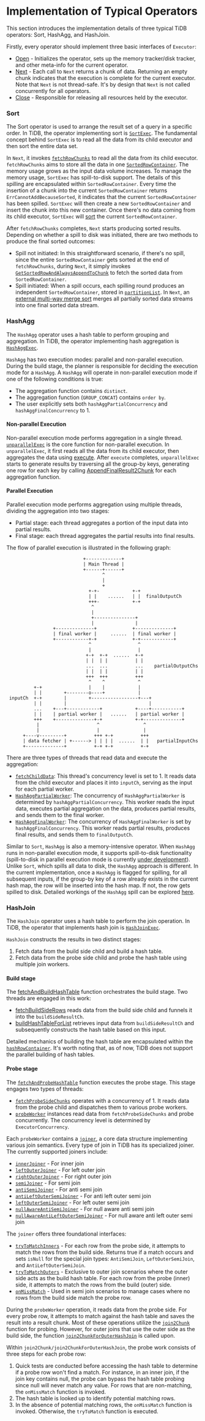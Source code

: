 # Implementation of Typical Operators

This section introduces the implementation details of three typical TiDB operators: Sort, HashAgg, and HashJoin.

Firstly, every operator should implement three basic interfaces of `Executor`:

- [Open](https://github.com/pingcap/tidb/blob/v7.4.0/executor/internal/exec/executor.go#L50) - Initializes the operator, sets up the memory tracker/disk tracker, and other meta-info for the current operator.
- [Next](https://github.com/pingcap/tidb/blob/v7.4.0/executor/internal/exec/executor.go#L51) - Each call to `Next` returns a chunk of data. Returning an empty chunk indicates that the execution is complete for the current executor. Note that `Next` is not thread-safe. It's by design that `Next` is not called concurrently for all operators.
- [Close](https://github.com/pingcap/tidb/blob/v7.4.0/executor/internal/exec/executor.go#L52) - Responsible for releasing all resources held by the executor.

### Sort

The Sort operator is used to arrange the result set of a query in a specific order. In TiDB, the operator implementing sort is [`SortExec`](https://github.com/pingcap/tidb/blob/v7.4.0/executor/sort.go#L36). The fundamental concept behind `SortExec` is to read all the data from its child executor and then sort the entire data set.

In `Next`, it invokes [`fetchRowChunks`](https://github.com/pingcap/tidb/blob/v7.4.0/executor/sort.go#L179) to read all the data from its child executor. `fetchRowChunks` aims to store all the data in one [`SortedRowContainer`](https://github.com/pingcap/tidb/blob/v7.4.0/util/chunk/row_container.go#L460). The memory usage grows as the input data volume increases. To manage the memory usage, `SortExec` has spill-to-disk support. The details of this spilling are encapsulated within `SortedRowContainer`. Every time the insertion of a chunk into the current `SortedRowContainer` returns `ErrCannotAddBecauseSorted`, it indicates that the current `SortedRowContainer` has been spilled. `SortExec` will then create a new `SortedRowContainer` and insert the chunk into this new container. Once there's no data coming from its child executor, `SortExec` will [sort](https://github.com/pingcap/tidb/blob/v7.4.0/executor/sort.go#L241) the current `SortedRowContainer`.

After `fetchRowChunks` completes, `Next` starts producing sorted results. Depending on whether a spill to disk was initiated, there are two methods to produce the final sorted outcomes:

* Spill not initiated: In this straightforward scenario, if there's no spill, since the entire `SortedRowContainer` gets sorted at the end of `fetchRowChunks`, during `Next`, it simply invokes [`GetSortedRowAndAlwaysAppendToChunk`](https://github.com/pingcap/tidb/blob/v7.4.0/executor/sort.go#L133) to fetch the sorted data from `SortedRowContainer`.
* Spill initiated: When a spill occurs, each spilling round produces an independent `SortedRowContainer`, stored in [`partitionList`](https://github.com/pingcap/tidb/blob/v7.4.0/executor/sort.go#L55). In `Next`, an [external multi-way merge sort](https://github.com/pingcap/tidb/blob/v7.4.0/executor/sort.go#L143) merges all partially sorted data streams into one final sorted data stream.

### HashAgg

The `HashAgg` operator uses a hash table to perform grouping and aggregation. In TiDB, the operator implementing hash aggregation is [`HashAggExec`](https://github.com/pingcap/tidb/blob/v7.4.0/executor/aggregate/agg_hash_executor.go#L91).

`HashAgg` has two execution modes: parallel and non-parallel execution. During the build stage, the planner is responsible for deciding the execution mode for a `HashAgg`. A `HashAgg` will operate in non-parallel execution mode if one of the following conditions is true:

* The aggregation function contains `distinct`.
* The aggregation function (`GROUP_CONCAT`) contains `order by`.
* The user explicitly sets both `hashAggPartialConcurrency` and `hashAggFinalConcurrency` to 1.

#### Non-parallel Execution

Non-parallel execution mode performs aggregation in a single thread. [`unparallelExec`](https://github.com/pingcap/tidb/blob/v7.4.0/executor/aggregate/agg_hash_executor.go#L493) is the core function for non-parallel execution. In `unparallelExec`, it first reads all the data from its child executor, then aggregates the data using [execute](https://github.com/pingcap/tidb/blob/v7.4.0/executor/aggregate/agg_hash_executor.go#L548). After `execute` completes, `unparallelExec` starts to generate results by traversing all the group-by keys, generating one row for each key by calling [AppendFinalResult2Chunk](https://github.com/pingcap/tidb/blob/v7.4.0/executor/aggregate/agg_hash_executor.go#L505) for each aggregation function.

#### Parallel Execution

Parallel execution mode performs aggregation using multiple threads, dividing the aggregation into two stages:

* Partial stage: each thread aggregates a portion of the input data into partial results.
* Final stage: each thread aggregates the partial results into final results.

The flow of parallel execution is illustrated in the following graph:

```
                            +-------------+
                            | Main Thread |
                            +------+------+
                                   ^
                                   |
                                   +
                              +-+-            +-+
                              | |    ......   | |  finalOutputCh
                              +++-            +-+
                               ^
                               |
                               +---------------+
                               |               |
                 +--------------+             +--------------+
                 | final worker |     ......  | final worker |
                 +------------+-+             +-+------------+
                              ^                 ^
                              |                 |
                             +-+  +-+  ......  +-+
                             | |  | |          | |
                             ...  ...          ...    partialOutputChs
                             | |  | |          | |
                             +++  +++          +++
                              ^    ^            ^
          +-+                 |    |            |
          | |        +--------o----+            |
 inputCh  +-+        |        +-----------------+---+
          | |        |                              |
          ...    +---+------------+            +----+-----------+
          | |    | partial worker |   ......   | partial worker |
          +++    +--------------+-+            +-+--------------+
           |                     ^                ^
           |                     |                |
      +----v---------+          +++ +-+          +++
      | data fetcher | +------> | | | |  ......  | |   partialInputChs
      +--------------+          +-+ +-+          +-+

```

There are three types of threads that read data and execute the aggregation:

* [`fetchChildData`](https://github.com/pingcap/tidb/blob/v7.4.0/executor/aggregate/agg_hash_executor.go#L343): This thread's concurrency level is set to 1. It reads data from the child executor and places it into `inputCh`, serving as the input for each partial worker.
* [`HashAggPartialWorker`](https://github.com/pingcap/tidb/blob/v7.4.0/executor/aggregate/agg_hash_partial_worker.go#L38): The concurrency of `HashAggPartialWorker` is determined by `hashAggPartialConcurrency`. This worker reads the input data, executes partial aggregation on the data, produces partial results, and sends them to the final worker.
* [`HashAggFinalWorker`](https://github.com/pingcap/tidb/blob/v7.4.0/executor/aggregate/agg_hash_final_worker.go#L40): The concurrency of `HashAggFinalWorker` is set by `hashAggFinalConcurrency`. This worker reads partial results, produces final results, and sends them to `finalOutputCh`.

Similar to `Sort`, `HashAgg` is also a memory-intensive operator. When `HashAgg` runs in non-parallel execution mode, it supports spill-to-disk functionality (spill-to-disk in parallel execution mode is currently [under development](https://github.com/pingcap/tidb/issues/46631)). Unlike `Sort`, which spills all data to disk, the `HashAgg` approach is different. In the current implementation, once a `HashAgg` is flagged for spilling, for all subsequent inputs, if the group-by key of a row already exists in the current hash map, the row will be inserted into the hash map. If not, the row gets spilled to disk. Detailed workings of the `HashAgg` spill can be explored [here](https://github.com/pingcap/tidb/blob/v7.4.0/executor/aggregate/agg_hash_executor.go#L587).

### HashJoin

The `HashJoin` operator uses a hash table to perform the join operation. In TiDB, the operator that implements hash join is [`HashJoinExec`](https://github.com/pingcap/tidb/blob/v7.4.0/executor/join.go#L121).

`HashJoin` constructs the results in two distinct stages:

1. Fetch data from the build side child and build a hash table.
2. Fetch data from the probe side child and probe the hash table using multiple join workers.

#### Build stage

The [fetchAndBuildHashTable](https://github.com/pingcap/tidb/blob/v7.4.0/executor/join.go#L1168) function orchestrates the build stage. Two threads are engaged in this work:

* [fetchBuildSideRows](https://github.com/pingcap/tidb/blob/v7.4.0/executor/join.go#L1182) reads data from the build side child and funnels it into the `buildSideResultCh`.
* [buildHashTableForList](https://github.com/pingcap/tidb/blob/v7.4.0/executor/join.go#L1193) retrieves input data from `buildSideResultCh` and subsequently constructs the hash table based on this input.

Detailed mechanics of building the hash table are encapsulated within the [`hashRowContainer`](https://github.com/pingcap/tidb/blob/v7.4.0/executor/hash_table.go#L102). It's worth noting that, as of now, TiDB does not support the parallel building of hash tables.

#### Probe stage 

The [`fetchAndProbeHashTable`](https://github.com/pingcap/tidb/blob/v7.4.0/executor/join.go#L390) function executes the probe stage. This stage engages two types of threads:

* [`fetchProbeSideChunks`](https://github.com/pingcap/tidb/blob/v7.4.0/executor/join.go#L235) operates with a concurrency of 1. It reads data from the probe child and dispatches them to various probe workers.
* [`probeWorker`](https://github.com/pingcap/tidb/blob/v7.4.0/executor/join.go#L88) instances read data from `fetchProbeSideChunks` and probe concurrently. The concurrency level is determined by `ExecutorConcurrency`.

Each `probeWorker` contains a [`joiner`](https://github.com/pingcap/tidb/blob/v7.4.0/executor/joiner.go#L62), a core data structure implementing various join semantics. Every type of join in TiDB has its specialized joiner. The currently supported joiners include:

* [`innerJoiner`](https://github.com/pingcap/tidb/blob/v7.4.0/executor/joiner.go#L959) - For inner join
* [`leftOuterJoiner`](https://github.com/pingcap/tidb/blob/v7.4.0/executor/joiner.go#L805) - For left outer join
* [`rightOuterJoiner`](https://github.com/pingcap/tidb/blob/v7.4.0/executor/joiner.go#L884) - For right outer join
* [`semiJoiner`](https://github.com/pingcap/tidb/blob/v7.4.0/executor/joiner.go#L364) - For semi join
* [`antiSemiJoiner`](https://github.com/pingcap/tidb/blob/v7.4.0/executor/joiner.go#L497) - For anti semi join
* [`antiLeftOuterSemiJoiner`](https://github.com/pingcap/tidb/blob/v7.4.0/executor/joiner.go#L720) - For anti left outer semi join
* [`leftOuterSemiJoiner`](https://github.com/pingcap/tidb/blob/v7.4.0/executor/joiner.go#L566) - For left outer semi join
* [`nullAwareAntiSemiJoiner`](https://github.com/pingcap/tidb/blob/v7.4.0/executor/joiner.go#L450) - For null aware anti semi join
* [`nullAwareAntiLeftOuterSemiJoiner`](https://github.com/pingcap/tidb/blob/v7.4.0/executor/joiner.go#L648) - For null aware anti left outer semi join

The `joiner` offers three foundational interfaces:

* [`tryToMatchInners`](https://github.com/pingcap/tidb/blob/v7.4.0/executor/joiner.go#L75) - For each row from the probe side, it attempts to match the rows from the build side. Returns true if a match occurs and sets `isNull` for the special join types: `AntiSemiJoin`, `LeftOuterSemiJoin`, and `AntiLeftOuterSemiJoin`.
* [`tryToMatchOuters`](https://github.com/pingcap/tidb/blob/v7.4.0/executor/joiner.go#L80) - Exclusive to outer join scenarios where the outer side acts as the build hash table. For each row from the probe (inner) side, it attempts to match the rows from the build (outer) side.
* [`onMissMatch`](https://github.com/pingcap/tidb/blob/v7.4.0/executor/joiner.go#L107) - Used in semi join scenarios to manage cases where no rows from the build side match the probe row.

During the `probeWorker` operation, it reads data from the probe side. For every probe row, it attempts to match against the hash table and saves the result into a result chunk. Most of these operations utilize the [`join2Chunk`](https://github.com/pingcap/tidb/blob/v7.4.0/executor/join.go#L977) function for probing. However, for outer joins that use the outer side as the build side, the function [`join2ChunkForOuterHashJoin`](https://github.com/pingcap/tidb/blob/v7.4.0/executor/join.go#L1076) is called upon.

Within `join2Chunk/join2ChunkForOuterHashJoin`, the probe work consists of three steps for each probe row:

1. Quick tests are conducted before accessing the hash table to determine if a probe row won't find a match. For instance, in an inner join, if the join key contains null, the probe can bypass the hash table probing since null will never match any value. For rows that are non-matching, the `onMissMatch` function is invoked.
2. The hash table is looked up to identify potential matching rows.
3. In the absence of potential matching rows, the `onMissMatch` function is invoked. Otherwise, the `tryToMatch` function is executed.
